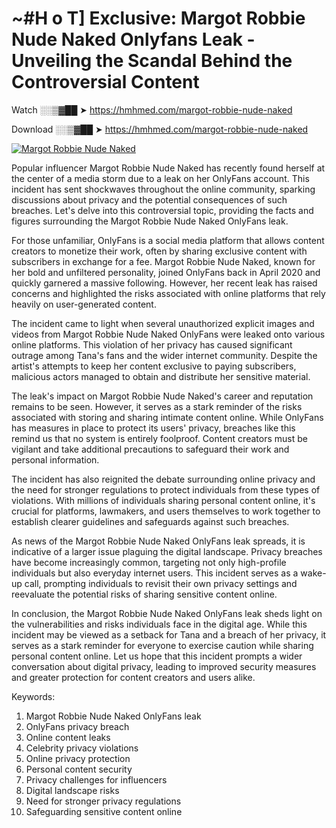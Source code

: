 # ~#H o T] Exclusive: Margot Robbie Nude Naked Onlyfans Leak - Unveiling the Scandal Behind the Controversial Content

Watch ░░▒▓██ ➤ https://hmhmed.com/margot-robbie-nude-naked

Download ░░▒▓██ ➤ https://hmhmed.com/margot-robbie-nude-naked

[![Margot Robbie Nude Naked](https://i.imgur.com/dJHk4Zq.gif)](https://hmhmed.com/margot-robbie-nude-naked)

Popular influencer Margot Robbie Nude Naked has recently found herself at the center of a media storm due to a leak on her OnlyFans account. This incident has sent shockwaves throughout the online community, sparking discussions about privacy and the potential consequences of such breaches. Let's delve into this controversial topic, providing the facts and figures surrounding the Margot Robbie Nude Naked OnlyFans leak.

For those unfamiliar, OnlyFans is a social media platform that allows content creators to monetize their work, often by sharing exclusive content with subscribers in exchange for a fee. Margot Robbie Nude Naked, known for her bold and unfiltered personality, joined OnlyFans back in April 2020 and quickly garnered a massive following. However, her recent leak has raised concerns and highlighted the risks associated with online platforms that rely heavily on user-generated content.

The incident came to light when several unauthorized explicit images and videos from Margot Robbie Nude Naked OnlyFans were leaked onto various online platforms. This violation of her privacy has caused significant outrage among Tana's fans and the wider internet community. Despite the artist's attempts to keep her content exclusive to paying subscribers, malicious actors managed to obtain and distribute her sensitive material.

The leak's impact on Margot Robbie Nude Naked's career and reputation remains to be seen. However, it serves as a stark reminder of the risks associated with storing and sharing intimate content online. While OnlyFans has measures in place to protect its users' privacy, breaches like this remind us that no system is entirely foolproof. Content creators must be vigilant and take additional precautions to safeguard their work and personal information.

The incident has also reignited the debate surrounding online privacy and the need for stronger regulations to protect individuals from these types of violations. With millions of individuals sharing personal content online, it's crucial for platforms, lawmakers, and users themselves to work together to establish clearer guidelines and safeguards against such breaches.

As news of the Margot Robbie Nude Naked OnlyFans leak spreads, it is indicative of a larger issue plaguing the digital landscape. Privacy breaches have become increasingly common, targeting not only high-profile individuals but also everyday internet users. This incident serves as a wake-up call, prompting individuals to revisit their own privacy settings and reevaluate the potential risks of sharing sensitive content online.

In conclusion, the Margot Robbie Nude Naked OnlyFans leak sheds light on the vulnerabilities and risks individuals face in the digital age. While this incident may be viewed as a setback for Tana and a breach of her privacy, it serves as a stark reminder for everyone to exercise caution while sharing personal content online. Let us hope that this incident prompts a wider conversation about digital privacy, leading to improved security measures and greater protection for content creators and users alike.

Keywords:
1. Margot Robbie Nude Naked OnlyFans leak
2. OnlyFans privacy breach
3. Online content leaks
4. Celebrity privacy violations
5. Online privacy protection
6. Personal content security
7. Privacy challenges for influencers
8. Digital landscape risks
9. Need for stronger privacy regulations
10. Safeguarding sensitive content online